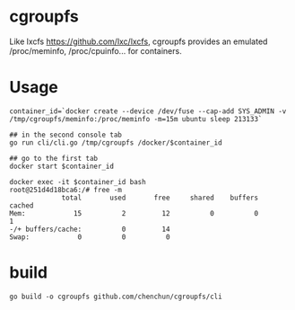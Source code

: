 # cgroupfs

Like lxcfs https://github.com/lxc/lxcfs, cgroupfs provides an emulated /proc/meminfo, /proc/cpuinfo... for containers.

# Usage

    container_id=`docker create --device /dev/fuse --cap-add SYS_ADMIN -v /tmp/cgroupfs/meminfo:/proc/meminfo -m=15m ubuntu sleep 213133`

    ## in the second console tab
    go run cli/cli.go /tmp/cgroupfs /docker/$container_id

    ## go to the first tab
    docker start $container_id

    docker exec -it $container_id bash
    root@251d4d18bca6:/# free -m
                 total       used       free     shared    buffers     cached
    Mem:            15          2         12          0          0          1
    -/+ buffers/cache:          0         14
    Swap:            0          0          0

# build
    go build -o cgroupfs github.com/chenchun/cgroupfs/cli